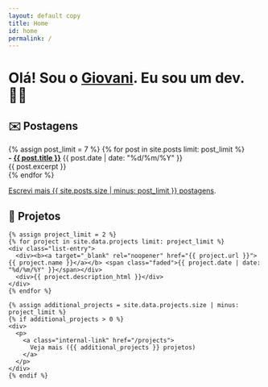 ```yaml
---
layout: default copy
title: Home
id: home
permalink: /
---
```


<div>
  <div>
    <h1>
      Olá! Sou o <a class="internal-link" href="/about">Giovani</a>. Eu sou um dev. 👨‍💻
    </h1>
  </div>

<div>
  <div class="grid-element">
    <h2>✉️ Postagens</h2>
    {% assign post_limit = 7 %}
    {% for post in site.posts limit: post_limit %}
    <div class="list-entry">
      <div><b> - <a class="internal-link" href="{{ post.url }}">{{ post.title }}</a></b> <span class="faded">{{ post.date | date: "%d/%m/%Y" }}</span></div>
      <div>{{ post.excerpt }}</div>
    </div>
    {% endfor %}
    <p>
      <a class="internal-link" href="/blog">Escrevi mais {{ site.posts.size | minus: post_limit }} postagens</a>.
    </p>
  </div>

  <div class="grid-element">
    <h2>🚧 Projetos</h2>

    {% assign project_limit = 2 %}
    {% for project in site.data.projects limit: project_limit %}
    <div class="list-entry">
      <div><b><a target="_blank" rel="noopener" href="{{ project.url }}">{{ project.name }}</a></b> <span class="faded">{{ project.date | date: "%d/%m/%Y" }}</span></div>
      <div>{{ project.description_html }}</div>
    </div>
    {% endfor %}

    {% assign additional_projects = site.data.projects.size | minus: project_limit %}
    {% if additional_projects > 0 %}
    <div>
      <p>
        <a class="internal-link" href="/projects">
          Veja mais ({{ additional_projects }} projetos)
        </a>
      </p>
    </div>
    {% endif %}
  </div>
</div>
